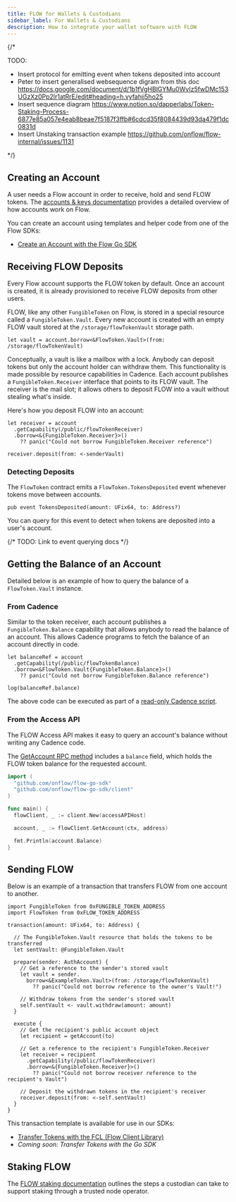 ```yaml
---
title: FLOW for Wallets & Custodians
sidebar_label: For Wallets & Custodians
description: How to integrate your wallet software with FLOW
---
```


{/*

TODO:
- Insert protocol for emitting event when tokens deposited into account
- Peter to insert generalised websequence digram from this doc https://docs.google.com/document/d/1b1fVgHBlGYMu0WvIz5fwDMc153UGzXz0Pp2lr1atRrE/edit#heading=h.vyfahjj5ho25
- Insert sequence diagram https://www.notion.so/dapperlabs/Token-Staking-Process-6877e85a057e4eab8beae7f5187f3ffb#6cdcd35f8084439d93da479f1dc0831d
- Insert Unstaking transaction example
https://github.com/onflow/flow-internal/issues/1131

*/}

## Creating an Account

A user needs a Flow account in order to receive, hold and send FLOW tokens.
The [accounts & keys documentation](../start-here/accounts-and-keys.md) provides a detailed
overview of how accounts work on Flow.

You can create an account using templates and helper code from one of the Flow SDKs:

- [Create an Account with the Flow Go SDK](https://github.com/onflow/flow-go-sdk/blob/master/examples/create_account/main.go)

## Receiving FLOW Deposits

Every Flow account supports the FLOW token by default. Once an account is created, it is
already provisioned to receive FLOW deposits from other users.

FLOW, like any other `FungibleToken` on Flow, is stored in a special resource called a `FungibleToken.Vault`.
Every new account is created with an empty FLOW vault stored at the `/storage/flowTokenVault` storage path.

```cadence
let vault = account.borrow<&FlowToken.Vault>(from: /storage/flowTokenVault)
```

Conceptually, a vault is like a mailbox with a lock. Anybody can deposit tokens
but only the account holder can withdraw them. This functionality is made possible by
resource capabilities in Cadence. Each account publishes a `FungibleToken.Receiver` interface
that points to its FLOW vault. The receiver is the mail slot; it allows others to
deposit FLOW into a vault without stealing what's inside.

Here's how you deposit FLOW into an account:

```cadence
let receiver = account
  .getCapability(/public/flowTokenReceiver)
  .borrow<&{FungibleToken.Receiver}>()
    ?? panic("Could not borrow FungibleToken.Receiver reference")

receiver.deposit(from: <-senderVault)
```

### Detecting Deposits

The `FlowToken` contract emits a `FlowToken.TokensDeposited` event whenever tokens
move between accounts.

```cadence
pub event TokensDeposited(amount: UFix64, to: Address?)
```

You can query for this event to detect when tokens are deposited into a user's account.

{/*
TODO: Link to event querying docs
*/}

## Getting the Balance of an Account
Detailed below is an example of how to query the balance of a `FlowToken.Vault` instance.

### From Cadence

Similar to the token receiver, each account publishes a `FungibleToken.Balance` capability
that allows anybody to read the balance of an account. This allows Cadence programs
to fetch the balance of an account directly in code.

```cadence
let balanceRef = account
  .getCapability(/public/flowTokenBalance)
  .borrow<&FlowToken.Vault{FungibleToken.Balance}>()
    ?? panic("Could not borrow FungibleToken.Balance reference")

log(balanceRef.balance)
```

The above code can be executed as part of a [read-only Cadence script](https://github.com/onflow/flow-ft/blob/master/transactions/scripts/get_balance.cdc).

### From the Access API

The FLOW Access API makes it easy to query an account's balance without writing any
Cadence code.

The [GetAccount RPC method](#) includes a `balance` field, which holds the FLOW token balance
for the requested account.

```go
import (
  "github.com/onflow/flow-go-sdk"
  "github.com/onflow/flow-go-sdk/client"
)

func main() {
  flowClient, _ := client.New(accessAPIHost)

  account, _ := flowClient.GetAccount(ctx, address)

  fmt.Println(account.Balance)
}
```

## Sending FLOW

Below is an example of a transaction that transfers FLOW from one account to another.

```cadence
import FungibleToken from 0xFUNGIBLE_TOKEN_ADDRESS
import FlowToken from 0xFLOW_TOKEN_ADDRESS

transaction(amount: UFix64, to: Address) {

  // The FungibleToken.Vault resource that holds the tokens to be transferred
  let sentVault: @FungibleToken.Vault

  prepare(sender: AuthAccount) {
    // Get a reference to the sender's stored vault
    let vault = sender.
      borrow<&ExampleToken.Vault>(from: /storage/flowTokenVault)
        ?? panic("Could not borrow reference to the owner's Vault!")

    // Withdraw tokens from the sender's stored vault
    self.sentVault <- vault.withdraw(amount: amount)
  }

  execute {
    // Get the recipient's public account object
    let recipient = getAccount(to)

    // Get a reference to the recipient's FungibleToken.Receiver
    let receiver = recipient
      .getCapability(/public/flowTokenReceiver)
      .borrow<&{FungibleToken.Receiver}>()
        ?? panic("Could not borrow receiver reference to the recipient's Vault")

    // Deposit the withdrawn tokens in the recipient's receiver
    receiver.deposit(from: <-self.sentVault)
  }
}
```

This transaction template is available for use in our SDKs:

- [Transfer Tokens with the FCL (Flow Client Library)](https://github.com/onflow/fcl-js/tree/master/packages/six-transfer-tokens)
- _Coming soon: Transfer Tokens with the Go SDK_

## Staking FLOW

The [FLOW staking documentation](../../run-and-secure/staking/index.md) outlines the steps a custodian can take
to support staking through a trusted node operator.
